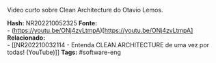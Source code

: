 Video curto sobre Clean Architecture do Otavio Lemos.

**Hash:** NR202210052325
**Fonte:**  
	- (https://youtu.be/ONj4zvLtmpA)[https://youtu.be/ONj4zvLtmpA]
**Relacionado:**  
	- [[NR202210032114 - Entenda CLEAN ARCHITECTURE de uma vez por todas! (YouTube)]]
**Tags:**  #software-eng 
